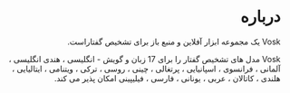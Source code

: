 <div dir="rtl">
  
# درباره
Vosk یک مجموعه ابزار آفلاین و منبع باز برای تشخیص گفتاراست.

Vosk مدل های تشخیص گفتار را برای 17 زبان و گویش - انگلیسی ، هندی انگلیسی ، آلمانی ، فرانسوی ، اسپانیایی ، پرتغالی ، چینی ، روسی ، ترکی ، ویتنامی ، ایتالیایی ، هلندی ، کاتالان ، عربی ، یونانی ، فارسی ، فیلیپینی امکان پذیر می کند.
</div>
